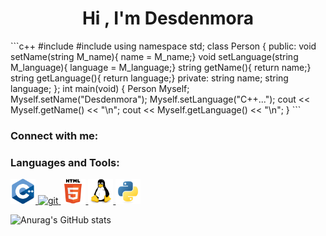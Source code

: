 <h1 align="center">Hi , I'm Desdenmora</h1>
```c++
#include <iostream>
#include <string>
using namespace std;
class Person
{
public:
    void setName(string M_name){
        name = M_name;}  
    void setLanguage(string M_language){
        language = M_language;}  
    string getName(){
        return name;}
    string getLanguage(){
        return language;}
private:
    string name;
    string language;
};
int main(void)
{
    Person Myself;
    Myself.setName("Desdenmora");
    Myself.setLanguage("C++...");
    cout << Myself.getName() << "\n";
    cout << Myself.getLanguage() << "\n";
}
```
<h3 align="left">Connect with me:</h3>
<p align="left">
</p>

<h3 align="left">Languages and Tools:</h3>
<p align="left"> <a href="https://www.w3schools.com/cpp/" target="_blank" rel="noreferrer"> <img src="https://raw.githubusercontent.com/devicons/devicon/master/icons/cplusplus/cplusplus-original.svg" alt="cplusplus" width="40" height="40"/> </a> <a href="https://git-scm.com/" target="_blank" rel="noreferrer"> <img src="https://www.vectorlogo.zone/logos/git-scm/git-scm-icon.svg" alt="git" width="40" height="40"/> </a> <a href="https://www.w3.org/html/" target="_blank" rel="noreferrer"> <img src="https://raw.githubusercontent.com/devicons/devicon/master/icons/html5/html5-original-wordmark.svg" alt="html5" width="40" height="40"/> </a> <a href="https://www.linux.org/" target="_blank" rel="noreferrer"> <img src="https://raw.githubusercontent.com/devicons/devicon/master/icons/linux/linux-original.svg" alt="linux" width="40" height="40"/> </a> <a href="https://www.python.org" target="_blank" rel="noreferrer"> <img src="https://raw.githubusercontent.com/devicons/devicon/master/icons/python/python-original.svg" alt="python" width="40" height="40"/> </a> </p>

![Anurag's GitHub stats](https://github-readme-stats.vercel.app/api?username=super-yjt&show_icons=true&theme=onedark)

